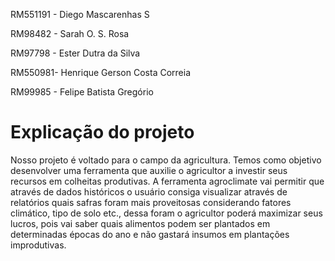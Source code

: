RM551191 - Diego Mascarenhas S

RM98482 - Sarah O. S. Rosa

RM97798 - Ester Dutra da Silva

RM550981- Henrique Gerson Costa Correia

RM99985 - Felipe Batista Gregório


# Explicação do projeto


Nosso projeto é voltado para o campo da agricultura. Temos como objetivo desenvolver uma ferramenta que auxilie o agricultor a investir seus recursos em colheitas produtivas.
A ferramenta agroclimate vai permitir que através de dados históricos o usuário consiga visualizar através de relatórios quais safras foram mais proveitosas considerando fatores
climático, tipo de solo etc., dessa foram o agricultor poderá maximizar seus lucros, pois vai saber quais alimentos podem ser plantados em determinadas épocas do ano e não gastará 
insumos em plantações improdutivas.
